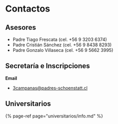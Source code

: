 # Contactos

## Asesores

* Padre Tiago Frescata \(cel. +56 9 3203 6374\)
* Padre Cristián Sánchez \(cel. +56 9 8438 8293\)
* Padre Gonzalo Villaseca \(cel. +56 9 5662 3995\)

## Secretaría e Inscripciones

**Email**

* 3campanas@padres-schoenstatt.cl

## Universitarios

{% page-ref page="universitarios/info.md" %}
